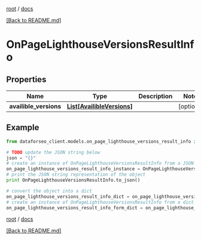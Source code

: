[root](./../ "root") / [docs](./ "docs")

[[Back to README.md]](./../README.md "[Back to README.md]")

# OnPageLighthouseVersionsResultInfo

## Properties

Name | Type | Description | Notes
------------ | ------------- | ------------- | -------------
**availible_versions** | [**List[AvailibleVersions]**](AvailibleVersions.md) |  | [optional]

## Example

```python
from dataforseo_client.models.on_page_lighthouse_versions_result_info import OnPageLighthouseVersionsResultInfo

# TODO update the JSON string below
json = "{}"
# create an instance of OnPageLighthouseVersionsResultInfo from a JSON string
on_page_lighthouse_versions_result_info_instance = OnPageLighthouseVersionsResultInfo.from_json(json)
# print the JSON string representation of the object
print OnPageLighthouseVersionsResultInfo.to_json()

# convert the object into a dict
on_page_lighthouse_versions_result_info_dict = on_page_lighthouse_versions_result_info_instance.to_dict()
# create an instance of OnPageLighthouseVersionsResultInfo from a dict
on_page_lighthouse_versions_result_info_form_dict = on_page_lighthouse_versions_result_info.from_dict(on_page_lighthouse_versions_result_info_dict)
```

  

[root](./../ "root") / [docs](./ "docs")

[[Back to README.md]](./../README.md "[Back to README.md]")